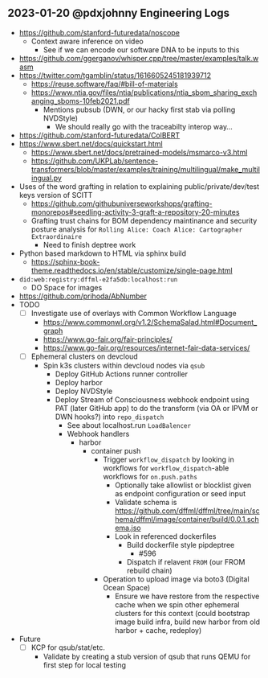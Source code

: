 ## 2023-01-20 @pdxjohnny Engineering Logs

- https://github.com/stanford-futuredata/noscope
  - Context aware inference on video
    - See if we can encode our software DNA to be inputs to this
- https://github.com/ggerganov/whisper.cpp/tree/master/examples/talk.wasm
- https://twitter.com/tgamblin/status/1616605245181939712
  - https://reuse.software/faq/#bill-of-materials
  - https://www.ntia.gov/files/ntia/publications/ntia_sbom_sharing_exchanging_sboms-10feb2021.pdf
    - Mentions pubsub (DWN, or our hacky first stab via polling NVDStyle)
      - We should really go with the traceabilty interop way…
- https://github.com/stanford-futuredata/ColBERT
- https://www.sbert.net/docs/quickstart.html
  - https://www.sbert.net/docs/pretrained-models/msmarco-v3.html
  - https://github.com/UKPLab/sentence-transformers/blob/master/examples/training/multilingual/make_multilingual.py
- Uses of the word grafting in relation to explaining public/private/dev/test keys version of SCITT
  - https://github.com/githubuniverseworkshops/grafting-monorepos#seedling-activity-3-graft-a-repository-20-minutes
  - Grafting trust chains for BOM dependency maintinance and security posture analysis for `Rolling Alice: Coach Alice: Cartographer Extraordinaire`
    - Need to finish deptree work
- Python based markdown to HTML via sphinx build
  - https://sphinx-book-theme.readthedocs.io/en/stable/customize/single-page.html
- `did:web:registry:dffml-e2fa5db:localhost:run`
  - DO Space for images
- https://github.com/prihoda/AbNumber
- TODO
  - [ ] Investigate use of overlays with Common Workflow Language
    - https://www.commonwl.org/v1.2/SchemaSalad.html#Document_graph
    - https://www.go-fair.org/fair-principles/
    - https://www.go-fair.org/resources/internet-fair-data-services/
  - [ ] Ephemeral clusters on devcloud
    - Spin k3s clusters within devcloud nodes via `qsub`
      - Deploy GitHub Actions runner controller
      - Deploy harbor
      - Deploy NVDStyle
      - Deploy Stream of Consciousness webhook endpoint using PAT (later GitHub app) to do the transform (via OA or IPVM or DWN hooks?) into `repo_dispatch`
        - See about localhost.run `LoadBalencer`
        - Webhook handlers
          - harbor
            - container push
              - Trigger `workflow_dispatch` by looking in workflows for `workflow_dispatch`-able workflows for `on.push.paths`  
                -  Optionally take allowlist or blocklist given as endpoint configuration or seed input
                - Validate schema is https://github.com/dffml/dffml/tree/main/schema/dffml/image/container/build/0.0.1.schema.jso
                - Look in referenced dockerfiles
                  - Build dockerfile style pipdeptree
                    - #596
                  - Dispatch if relavent `FROM` (our FROM rebuild chain)
              - Operation to upload image via boto3 (Digital Ocean Space)
                - Ensure we have restore from the respective cache when we spin other ephemeral clusters for this context (could bootstrap image build infra, build new harbor from old harbor + cache, redeploy)
- Future
  - [ ] KCP for qsub/stat/etc.
    - Validate by creating a stub version of qsub that runs QEMU for first step for local testing